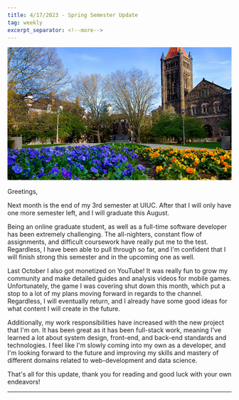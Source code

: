 ```yaml
---
title: 4/17/2023 - Spring Semester Update
tag: weekly
excerpt_separator: <!--more-->
---
```


![uiuc](/imgs/Spring_UIUC.jpg)

Greetings,

Next month is the end of my 3rd semester at UIUC. After that I will only have one more semester left, and I will graduate this August.

Being an online graduate student, as well as a full-time software developer has been extremely challenging. The all-nighters, constant flow of assignments, and difficult coursework have really put me to the test. Regardless, I have been able to pull through so far, and I'm confident that I will finish strong this semester and in the upcoming one as well.

Last October I also got monetized on YouTube! It was really fun to grow my community and make detailed guides and analysis videos for mobile games. Unfortunately, the game I was covering shut down this month, which put a stop to a lot of my plans moving forward in regards to the channel. Regardless, I will eventually return, and I already have some good ideas for what content I will create in the future.

Additionally, my work responsibilities have increased with the new project that I'm on. It has been great as it has been full-stack work, meaning I've learned a lot about system design, front-end, and back-end standards and technologies. I feel like I'm slowly coming into my own as a developer, and I'm looking forward to the future and improving my skills and mastery of different domains related to web-development and data science.

That's all for this update, thank you for reading and good luck with your own endeavors!

---

<!--more-->
